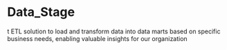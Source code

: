# Data_Stage
 t ETL solution to load and transform data into data marts based on specific business needs, enabling valuable insights for our organization
